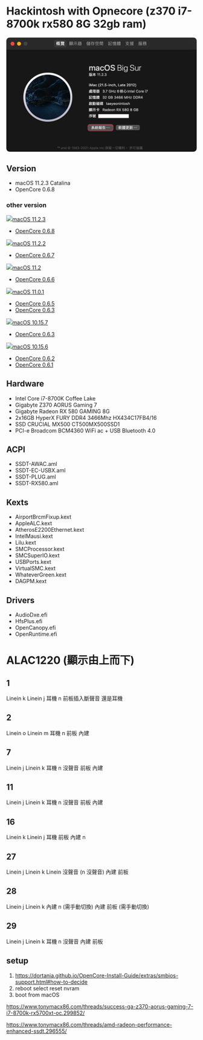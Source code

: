 # Hackintosh with Opnecore (z370 i7-8700k rx580 8G 32gb ram)
<p align="center">
  <img src="./system.png" alt="System specs">
</p>

## Version
* macOS 11.2.3 Catalina
* OpenCore 0.6.8
### other version
<a href="https://github.com/taeyeonssupdate/OpenCore-Z370-Gaming-7-i8-8700k-rx580-8G/tree/95410af"><img src="https://is4-ssl.mzstatic.com/image/thumb/Purple124/v4/09/59/3d/09593d0e-188a-77eb-4c38-ca40bedd5cff/ProductPageIcon.png/460x0w.webp" height="32px"/></a>[macOS 11.2.3](https://github.com/taeyeonssupdate/OpenCore-Z370-Gaming-7-i8-8700k-rx580-8G/tree/95410af)
* [OpenCore 0.6.8](https://github.com/taeyeonssupdate/OpenCore-Z370-Gaming-7-i8-8700k-rx580-8G/tree/95410af)


<a href="https://github.com/taeyeonssupdate/OpenCore-Z370-Gaming-7-i8-8700k-rx580-8G/tree/652d15a"><img src="https://is4-ssl.mzstatic.com/image/thumb/Purple124/v4/09/59/3d/09593d0e-188a-77eb-4c38-ca40bedd5cff/ProductPageIcon.png/460x0w.webp" height="32px"/></a>[macOS 11.2.2](https://github.com/taeyeonssupdate/OpenCore-Z370-Gaming-7-i8-8700k-rx580-8G/tree/652d15a)
* [OpenCore 0.6.7](https://github.com/taeyeonssupdate/OpenCore-Z370-Gaming-7-i8-8700k-rx580-8G/tree/652d15a)


<a href="https://github.com/taeyeonssupdate/OpenCore-Z370-Gaming-7-i8-8700k-rx580-8G/tree/4a7d29a"><img src="https://is4-ssl.mzstatic.com/image/thumb/Purple124/v4/09/59/3d/09593d0e-188a-77eb-4c38-ca40bedd5cff/ProductPageIcon.png/460x0w.webp" height="32px"/></a>[macOS 11.2](https://github.com/taeyeonssupdate/OpenCore-Z370-Gaming-7-i8-8700k-rx580-8G/tree/4a7d29a)
* [OpenCore 0.6.6](https://github.com/taeyeonssupdate/OpenCore-Z370-Gaming-7-i8-8700k-rx580-8G/tree/4a7d29a)


<a href="https://github.com/taeyeonssupdate/OpenCore-Z370-Gaming-7-i8-8700k-rx580-8G/tree/908baab"><img src="https://is4-ssl.mzstatic.com/image/thumb/Purple124/v4/09/59/3d/09593d0e-188a-77eb-4c38-ca40bedd5cff/ProductPageIcon.png/460x0w.webp" height="32px"/></a>[macOS 11.0.1](https://github.com/taeyeonssupdate/OpenCore-Z370-Gaming-7-i8-8700k-rx580-8G/tree/908baab)
* [OpenCore 0.6.5](https://github.com/taeyeonssupdate/OpenCore-Z370-Gaming-7-i8-8700k-rx580-8G/tree/908baab)
* [OpenCore 0.6.3](https://github.com/taeyeonssupdate/OpenCore-Z370-Gaming-7-i8-8700k-rx580-8G/tree/a7e27f6)

<a href="https://github.com/taeyeonssupdate/OpenCore-Z370-Gaming-7-i8-8700k-rx580-8G/tree/2af5c9"><img src="https://km.support.apple.com/resources/sites/APPLE/content/live/IMAGES/0/IM935/en_US/macos-catalina-roundel-240.png" height="32px"/></a>[macOS 10.15.7](https://github.com/taeyeonssupdate/OpenCore-Z370-Gaming-7-i8-8700k-rx580-8G/tree/2af5c9)
* [OpenCore 0.6.3](https://github.com/taeyeonssupdate/OpenCore-Z370-Gaming-7-i8-8700k-rx580-8G/tree/2af5c9d)

<a href="https://github.com/taeyeonssupdate/OpenCore-Z370-Gaming-7-i8-8700k-rx580-8G/tree/ba1036b"><img src="https://km.support.apple.com/resources/sites/APPLE/content/live/IMAGES/0/IM935/en_US/macos-catalina-roundel-240.png" height="32px"/></a>[macOS 10.15.6](https://github.com/taeyeonssupdate/OpenCore-Z370-Gaming-7-i8-8700k-rx580-8G/tree/ba1036b)
* [OpenCore 0.6.2](https://github.com/taeyeonssupdate/OpenCore-Z370-Gaming-7-i8-8700k-rx580-8G/tree/ba1036b)
* [OpenCore 0.6.1](https://github.com/taeyeonssupdate/OpenCore-Z370-Gaming-7-i8-8700k-rx580-8G/tree/66c2799)
## Hardware

* Intel Core i7-8700K Coffee Lake
* Gigabyte Z370 AORUS Gaming 7
* Gigabyte Radeon RX 580 GAMING 8G
* 2x16GB HyperX FURY DDR4 3466Mhz HX434C17FB4/16
* SSD CRUCIAL MX500 CT500MX500SSD1
* PCI-e Broadcom BCM4360 WiFi ac + USB Bluetooth 4.0

## ACPI
* SSDT-AWAC.aml
* SSDT-EC-USBX.aml
* SSDT-PLUG.aml
* SSDT-RX580.aml

## Kexts
* AirportBrcmFixup.kext
* AppleALC.kext
* AtherosE2200Ethernet.kext
* IntelMausi.kext
* Lilu.kext
* SMCProcessor.kext
* SMCSuperIO.kext
* USBPorts.kext
* VirtualSMC.kext
* WhateverGreen.kext
* DAGPM.kext

## Drivers
* AudioDxe.efi
* HfsPlus.efi
* OpenCanopy.efi
* OpenRuntime.efi

# ALAC1220 (顯示由上而下)
## 1 
  Linein k
  Linein j
  耳機 n 前板插入斷聲音 還是耳機
## 2
  Linein o
  Linein m
  耳機 n
  前板 內建
## 7
  Linein j
  Linein k
  耳機 n 沒聲音
  前板 內建
## 11
  Linein j
  Linein  k
  耳機 n 沒聲音
  前板 內建
## 16
  Linein k
  Linein j
  耳機 前板
  內建 n
## 27
  Linein j
  Linein k
  Linein 沒聲音
  (n 沒聲音)
  內建 前板
## 28
  Linein j
  Linein k
  內建 n (需手動切換)
  內建 前板 (需手動切換)
## 29
  Linein j
  Linein k
  耳機 n 沒聲音
  內建 前板



## setup
1. https://dortania.github.io/OpenCore-Install-Guide/extras/smbios-support.html#how-to-decide
2. reboot select reset nvram
3. boot from macOS

https://www.tonymacx86.com/threads/success-ga-z370-aorus-gaming-7-i7-8700k-rx5700xt-oc.299852/

https://www.tonymacx86.com/threads/amd-radeon-performance-enhanced-ssdt.296555/